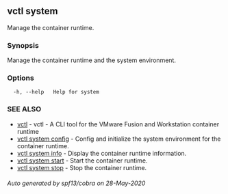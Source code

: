 ## vctl system

Manage the container runtime.

### Synopsis

Manage the container runtime and the system environment.

### Options

```
  -h, --help   Help for system
```

### SEE ALSO

* [vctl](vctl.md)	 - vctl - A CLI tool for the VMware Fusion and Workstation container runtime
* [vctl system config](vctl_system_config.md)	 - Config and initialize the system environment for the container runtime.
* [vctl system info](vctl_system_info.md)	 - Display the container runtime information.
* [vctl system start](vctl_system_start.md)	 - Start the container runtime.
* [vctl system stop](vctl_system_stop.md)	 - Stop the container runtime.

###### Auto generated by spf13/cobra on 28-May-2020
